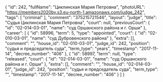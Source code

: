 {
    "id": 242,
    "fullName": "Циклинская Мария Петровна",
    "photoURL": "https://members2020by.s3.eu-north-1.amazonaws.com/judge_242",
    "tags": [
        "criminal"
    ],
    "comment": "375215721546",
    "layout": "judge",
    "title": "Судья Циклинская Мария Петровна",
    "court": null,
    "previousCourt": {
        "id": "02-014-03-01",
        "name": "суд Оршанского района и г. Орши"
    },
    "career": [
        {
            "id": 58996,
            "term": 5,
            "type": "appointed",
            "court": {
                "id": "02-010-03-01",
                "name": "суд Дубровенского района"
            },
            "extra": [],
            "comment": "",
            "house_id": "02-010-03-01",
            "judge_id": 242,
            "position": "судья и председатель суда",
            "term_type": "years",
            "timestamp": "2017-11-14",
            "decree_number": "406"
        },
        {
            "id": 58997,
            "term": null,
            "type": "released",
            "court": {
                "id": "02-014-03-01",
                "name": "суд Оршанского района и г. Орши"
            },
            "extra": [],
            "comment": "",
            "house_id": "02-014-03-01",
            "judge_id": 242,
            "position": "судья и председатель суда",
            "term_type": "",
            "timestamp": "2017-11-14",
            "decree_number": "406"
        }
    ]
}